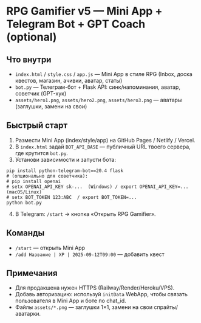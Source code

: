 # RPG Gamifier v5 — Mini App + Telegram Bot + GPT Coach (optional)

## Что внутри
- `index.html` / `style.css` / `app.js` — Mini App в стиле RPG (Inbox, доска квестов, магазин, ачивки, аватар, статы)
- `bot.py` — Телеграм-бот + Flask API: синк/напоминания, аватар, советчик (GPT-хук)
- `assets/hero1.png`, `assets/hero2.png`, `assets/hero3.png` — аватары (заглушки, замени на свои)

## Быстрый старт
1) Размести Mini App (index/style/app) на GitHub Pages / Netlify / Vercel.  
2) В `index.html` задай `BOT_API_BASE` — публичный URL твоего сервера, где крутится `bot.py`.  
3) Установи зависимости и запусти бота:
```
pip install python-telegram-bot==20.4 flask
# (опционально для советчика):
# pip install openai
# setx OPENAI_API_KEY sk-...  (Windows) / export OPENAI_API_KEY=... (macOS/Linux)
# setx BOT_TOKEN 123:ABC  / export BOT_TOKEN=...
python bot.py
```
4) В Telegram: `/start` → кнопка «Открыть RPG Gamifier».

## Команды
- `/start` — открыть Mini App
- `/add Название | XP | 2025-09-12T09:00` — добавить квест

## Примечания
- Для продакшена нужен HTTPS (Railway/Render/Heroku/VPS).
- Добавь авторизацию: используй `initData` WebApp, чтобы связать пользователя в Mini App и боте по chat_id.
- Файлы `assets/*.png` — заглушки 1×1, замени на свои спрайты/аватарки.
